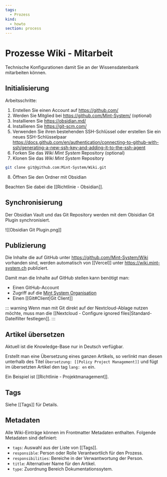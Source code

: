 ```yaml
---
tags:
  - Prozess
kind:
  - howto
section: process
---
```


# Prozesse Wiki - Mitarbeit

Technische Konfigurationen damit Sie an der Wissensdatenbank mitarbeiten können.

## Initialisierung

Arbeitsschritte:

1. Erstellen Sie einen Account auf <https://github.com/>
2. Werden Sie Mitglied bei <https://github.com/Mint-System/> (optional)
3. Installieren Sie <https://obsidian.md/>
4. Installieren Sie <https://git-scm.com/>
5. Verwenden Sie ihren bestehenden SSH-Schlüssel oder erstellen Sie ein neues SSH-Schlüsselpaar <https://docs.github.com/en/authentication/connecting-to-github-with-ssh/generating-a-new-ssh-key-and-adding-it-to-the-ssh-agent>
6. Forken Sie das _Wiki Mint System_ Repository (optional)
7. Klonen Sie das _Wiki Mint System_ Repository

```bash
git clone git@github.com:Mint-System/Wiki.git
```

8. Öffnen Sie den Ordner mit Obsidian

Beachten Sie dabei die [[Richtlinie - Obsidian]].

## Synchronisierung

Der Obsidian Vault und das Git Repository werden mit dem Obisidian Git Plugin synchronisiert.

![[Obsidian Git Plugin.png]]

## Publizierung

Die Inhalte die auf GitHub unter <https://github.com/Mint-System/Wiki> vorhanden sind, werden automatisch von [[Vercel]] unter <https://wiki.mint-system.ch> publiziert.

Damit man die Inhalte auf GitHub stellen kann benötigt man:

- Einen GitHub-Account
- Zugriff auf die [Mint System Organisation](https://github.com/Mint-System)
- Einen [[Git#Client|Git Client]]

::: warning
Wenn man mit Git direkt auf der Nextcloud-Ablage nutzen möchte, muss man die [[Nextcloud - Configure ignored files|Standard-Dateifilter festlegen]].
:::

## Artikel übersetzen

Aktuell ist die Knowledge-Base nur in Deutsch verfügbar.

Erstellt man eine Übersetzung eines ganzen Artikels, so verlinkt man diesen unterhalb des Titel `Übersetzung: [[Policy Project Management]]` und fügt im übersetzten Artikel den tag `lang: en` ein.

Ein Beispiel ist [[Richtlinie - Projektmanagement]].

## Tags

Siehe [[Tags]] für Details.

## Metadaten

Alle Wiki-Einträge können im Frontmatter Metadaten enthalten. Folgende Metadaten sind definiert:

- `tags`: Auswahl aus der Liste von [[Tags]].
- `responsible`: Person oder Rolle Verantwortlich für den Prozess.
- `responsibilities`: Bereiche in der Verwantwortung der Person.
- `title`: Alternativer Name für den Artikel.
- `type`: Zuordnung Bereich Dokumentationssytem.
